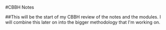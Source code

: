 #CBBH Notes

##This will be the start of my CBBH review of the notes and the modules. I will combine this later on into the bigger methodology that I'm working on.


